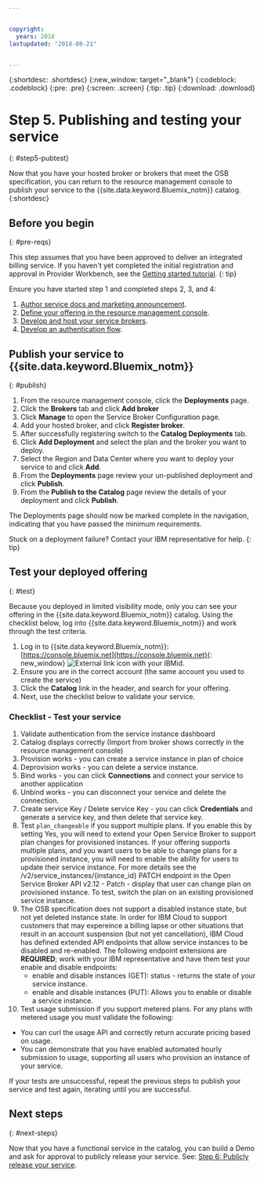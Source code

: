 ```yaml
---


copyright:
  years: 2018
lastupdated: "2018-08-21"


---
```


{:shortdesc: .shortdesc}
{:new_window: target="_blank"}
{:codeblock: .codeblock}
{:pre: .pre}
{:screen: .screen}
{:tip: .tip}
{:download: .download}

# Step 5. Publishing and testing your service
{: #step5-pubtest}

Now that you have your hosted broker or brokers that meet the OSB specification, you can return to the resource management console to publish your service to the {{site.data.keyword.Bluemix_notm}} catalog. 
{:shortdesc}

## Before you begin
{: #pre-reqs}

This step assumes that you have been approved to deliver an integrated billing service. If you haven't yet completed the initial registration and approval in Provider Workbench, see the [Getting started tutorial](/docs/third-party/index.md).
{: tip}

Ensure you have started step 1 and completed steps 2, 3, and 4:
1. [Author service docs and marketing announcement](/docs/third-party/cis1-docs-marketing.html).
2. [Define your offering in the resource management console](/docs/third-party/cis2-rmc-define.html).
3. [Develop and host your service brokers](/docs/third-party/cis3-broker.html).
3. [Develop an authentication flow](/docs/third-party/cis5-iam.html).

## Publish your service to {{site.data.keyword.Bluemix_notm}}
{: #publish}

1. From the resource management console, click the **Deployments** page.
2. Click the **Brokers** tab and click **Add broker**
3. Click **Manage** to open the Service Broker Configuration page.
4. Add your hosted broker, and click **Register broker**.
5. After successfully registering switch to the **Catalog Deployments** tab.
6. Click **Add Deployment** and select the plan and the broker you want to deploy.
7. Select the Region and Data Center where you want to deploy your service to and click **Add**.
8. From the **Deployments** page review your un-published deployment and click **Publish**.
9. From the **Publish to the Catalog** page review the details of your deployment and click **Publish**.

The Deployments page should now be marked complete in the navigation, indicating that you have passed the minimum requirements.

Stuck on a deployment failure? Contact your IBM representative for help.
{: tip}

## Test your deployed offering 
{: #test}

Because you deployed in limited visibility mode, only you can see your offering in the {{site.data.keyword.Bluemix_notm}} catalog. Using the checklist below, log into {{site.data.keyword.Bluemix_notm}} and work through the test criteria.

1. Log in to {{site.data.keyword.Bluemix_notm}}: [https://console.bluemix.net](https://console.bluemix.net){: new_window} ![External link icon](../icons/launch-glyph.svg "External link icon") with your IBMid.
2. Ensure you are in the correct account (the same account you used to create the service)
3. Click the **Catalog** link in the header, and search for your offering.
4. Next, use the checklist below to validate your service.

### Checklist - Test your service
1. Validate authentication from the service instance dashboard
2. Catalog displays correctly (Import from broker shows correctly in the resource management console)
3. Provision works - you can create a service instance in plan of choice
4. Deprovision works - you can delete a service instance.
5. Bind works - you can click **Connections** and connect your service to another application
6. Unbind works - you can disconnect your service and delete the connection.
7. Create service Key / Delete service Key - you can click **Credentials** and generate a service key, and then delete that service key.
8. Test `plan_changeable` if you support multiple plans. If you enable this by setting Yes, you will need to extend your Open Service Broker to support plan changes for provisioned instances. If your offering supports multiple plans, and you want users to be able to change plans for a provisioned instance, you will need to enable the ability for users to update their service instance. For more details see the /v2/service_instances/{instance_id} PATCH endpoint in the Open Service Broker API v2.12  - Patch - display that user can change plan on provisioned instance. To test, switch the plan on an existing provisioned service instance.
9. The OSB specification does not support a disabled instance state, but not yet deleted instance state. In order for IBM Cloud to support customers that may expereince a billing lapse or other situations that result in an account suspension (but not yet cancellation), IBM Cloud has defined extended API endpoints that allow service instances to be disabled and re-enabled. The following endpoint extensions are **REQUIRED**; work with your IBM representative and have them test your enable and disable endpoints:
   - enable and disable instances (GET): status - returns the state of your service instance.
   - enable and disable instances (PUT): Allows you to enable or disable a service instance.
10. Test usage submission if you support metered plans. For any plans with metered usage you must validate the following:
   - You can curl the usage API and correctly return accurate pricing based on usage.
   - You can demonstrate that you have enabled automated hourly submission to usage, supporting all users who provision an instance of your service.

If your tests are unsuccessful, repeat the previous steps to publish your service and test again, iterating until you are successful.


## Next steps
{: #next-steps}

Now that you have a functional service in the catalog, you can build a Demo and ask for approval to publicly release your service. See: [Step 6: Publicly release your service](/docs/third-party/cis6-ga.html).
